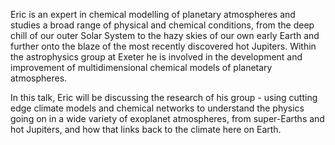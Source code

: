 Eric is an expert in chemical modelling of planetary atmospheres and studies a broad range of physical and chemical conditions, from the deep chill of our outer Solar System to the hazy skies of our own early Earth and further onto the blaze of the most recently discovered hot Jupiters. Within the astrophysics group at Exeter he is involved in the development and improvement of multidimensional chemical models of planetary atmospheres.

In this talk, Eric will be discussing the research of his group -  using cutting edge climate models and chemical networks to understand the physics going on in a wide variety of exoplanet atmospheres, from super-Earths and hot Jupiters, and how that links back to the climate here on Earth. 
